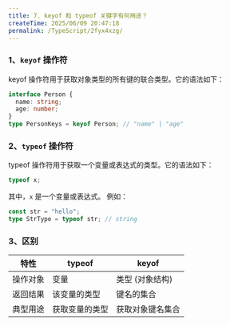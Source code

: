 ```yaml
---
title: 7. keyof 和 typeof 关键字有何用途？
createTime: 2025/06/09 20:47:18
permalink: /TypeScript/2fyx4xzg/
---
```


### 1、`keyof` 操作符

keyof 操作符用于获取对象类型的所有键的联合类型。它的语法如下：

```typescript
interface Person {
  name: string;
  age: number;
}
type PersonKeys = keyof Person; // "name" | "age"
```

### 2、`typeof` 操作符

typeof 操作符用于获取一个变量或表达式的类型。它的语法如下：

```typescript
typeof x;
```

其中，`x` 是一个变量或表达式。
例如：

```typescript
const str = "hello";
type StrType = typeof str; // string
```

### 3、区别

| 特性     | typeof         | keyof            |
| -------- | -------------- | ---------------- |
| 操作对象 | 变量           | 类型 (对象结构)  |
| 返回结果 | 该变量的类型   | 键名的集合       |
| 典型用途 | 获取变量的类型 | 获取对象键名集合 |
